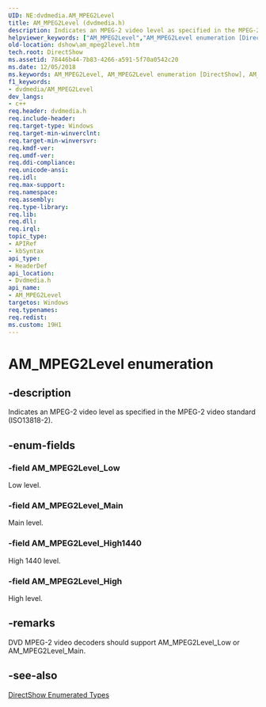```yaml
---
UID: NE:dvdmedia.AM_MPEG2Level
title: AM_MPEG2Level (dvdmedia.h)
description: Indicates an MPEG-2 video level as specified in the MPEG-2 video standard (ISO13818-2).
helpviewer_keywords: ["AM_MPEG2Level","AM_MPEG2Level enumeration [DirectShow]","AM_MPEG2Level_High","AM_MPEG2Level_High1440","AM_MPEG2Level_Low","AM_MPEG2Level_Main","MPEG2LevelEnumeration","dshow.am_mpeg2level","dvdmedia/AM_MPEG2Level","dvdmedia/AM_MPEG2Level_High","dvdmedia/AM_MPEG2Level_High1440","dvdmedia/AM_MPEG2Level_Low","dvdmedia/AM_MPEG2Level_Main"]
old-location: dshow\am_mpeg2level.htm
tech.root: DirectShow
ms.assetid: 78446b44-7b83-4266-a591-5f70a0542c20
ms.date: 12/05/2018
ms.keywords: AM_MPEG2Level, AM_MPEG2Level enumeration [DirectShow], AM_MPEG2Level_High, AM_MPEG2Level_High1440, AM_MPEG2Level_Low, AM_MPEG2Level_Main, MPEG2LevelEnumeration, dshow.am_mpeg2level, dvdmedia/AM_MPEG2Level, dvdmedia/AM_MPEG2Level_High, dvdmedia/AM_MPEG2Level_High1440, dvdmedia/AM_MPEG2Level_Low, dvdmedia/AM_MPEG2Level_Main
f1_keywords:
- dvdmedia/AM_MPEG2Level
dev_langs:
- c++
req.header: dvdmedia.h
req.include-header: 
req.target-type: Windows
req.target-min-winverclnt: 
req.target-min-winversvr: 
req.kmdf-ver: 
req.umdf-ver: 
req.ddi-compliance: 
req.unicode-ansi: 
req.idl: 
req.max-support: 
req.namespace: 
req.assembly: 
req.type-library: 
req.lib: 
req.dll: 
req.irql: 
topic_type:
- APIRef
- kbSyntax
api_type:
- HeaderDef
api_location:
- Dvdmedia.h
api_name:
- AM_MPEG2Level
targetos: Windows
req.typenames: 
req.redist: 
ms.custom: 19H1
---
```


# AM_MPEG2Level enumeration


## -description



Indicates an MPEG-2 video level as specified in the MPEG-2 video standard (ISO13818-2).




## -enum-fields




### -field AM_MPEG2Level_Low

Low level.
          


### -field AM_MPEG2Level_Main

Main level.
          


### -field AM_MPEG2Level_High1440

High 1440 level.
          


### -field AM_MPEG2Level_High

High level.
          


## -remarks



DVD MPEG-2 video decoders should support AM_MPEG2Level_Low or AM_MPEG2Level_Main.




## -see-also




<a href="https://docs.microsoft.com/windows/desktop/DirectShow/directshow-enumerated-types">DirectShow Enumerated Types</a>
 

 

